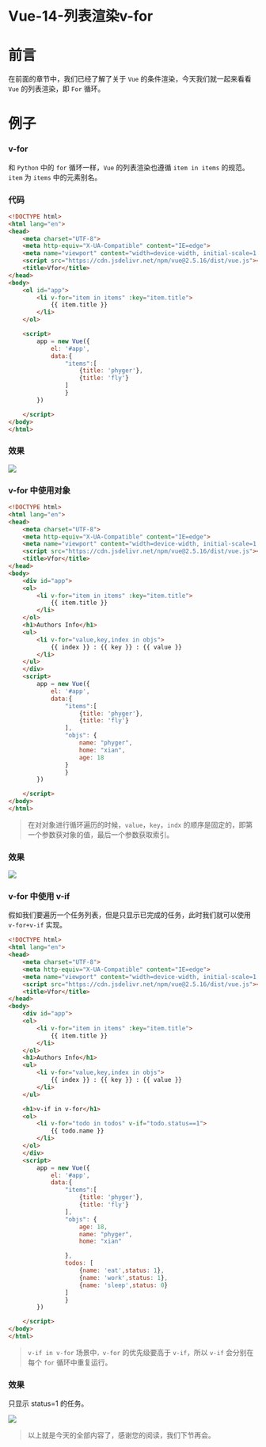 # Vue-14-列表渲染v-for


# 前言

在前面的章节中，我们已经了解了关于 `Vue` 的条件渲染，今天我们就一起来看看 `Vue` 的列表渲染，即 `For` 循环。

# 例子

### v-for

和 `Python` 中的 `for` 循环一样，`Vue` 的列表渲染也遵循 `item in items` 的规范。`item` 为 `items` 中的元素别名。

### 代码

```html
<!DOCTYPE html>
<html lang="en">
<head>
    <meta charset="UTF-8">
    <meta http-equiv="X-UA-Compatible" content="IE=edge">
    <meta name="viewport" content="width=device-width, initial-scale=1.0">
    <script src="https://cdn.jsdelivr.net/npm/vue@2.5.16/dist/vue.js"></script>
    <title>Vfor</title>
</head>
<body>
    <ol id="app">
        <li v-for="item in items" :key="item.title">
            {{ item.title }}
        </li>
    </ol>

    <script>
        app = new Vue({
            el: '#app',
            data:{
                "items":[
                    {title: 'phyger'},
                    {title: 'fly'}
                ]
                }
        })

    </script>
</body>
</html>
```

### 效果

![](https://gitee.com/phygerr/picture/raw/master/2021-6-17/1623919396534-image.png)

### v-for 中使用对象

```html
<!DOCTYPE html>
<html lang="en">
<head>
    <meta charset="UTF-8">
    <meta http-equiv="X-UA-Compatible" content="IE=edge">
    <meta name="viewport" content="width=device-width, initial-scale=1.0">
    <script src="https://cdn.jsdelivr.net/npm/vue@2.5.16/dist/vue.js"></script>
    <title>Vfor</title>
</head>
<body>
    <div id="app">
    <ol>
        <li v-for="item in items" :key="item.title">
            {{ item.title }}
        </li>
    </ol>
    <h1>Authors Info</h1>
    <ul>
        <li v-for="value,key,index in objs">
            {{ index }} : {{ key }} : {{ value }}
        </li>
    </ul>
    </div>
    <script>
        app = new Vue({
            el: '#app',
            data:{
                "items":[
                    {title: 'phyger'},
                    {title: 'fly'}
                ],
                "objs": {
                    name: "phyger",
                    home: "xian",
                    age: 18
                }
                }
        })

    </script>
</body>
</html>
```

> 在对对象进行循环遍历的时候，`value`，`key`，`indx` 的顺序是固定的，即第一个参数获对象的值，最后一个参数获取索引。

### 效果

![](https://gitee.com/phygerr/picture/raw/master/2021-6-17/1623919892858-image.png)

### v-for 中使用 v-if

假如我们要遍历一个任务列表，但是只显示已完成的任务，此时我们就可以使用` v-for+v-if` 实现。

```html
<!DOCTYPE html>
<html lang="en">
<head>
    <meta charset="UTF-8">
    <meta http-equiv="X-UA-Compatible" content="IE=edge">
    <meta name="viewport" content="width=device-width, initial-scale=1.0">
    <script src="https://cdn.jsdelivr.net/npm/vue@2.5.16/dist/vue.js"></script>
    <title>Vfor</title>
</head>
<body>
    <div id="app">
    <ol>
        <li v-for="item in items" :key="item.title">
            {{ item.title }}
        </li>
    </ol>
    <h1>Authors Info</h1>
    <ul>
        <li v-for="value,key,index in objs">
            {{ index }} : {{ key }} : {{ value }}
        </li>
    </ul>

    <h1>v-if in v-for</h1>
    <ol>
        <li v-for="todo in todos" v-if="todo.status==1">
            {{ todo.name }}
        </li>
    </ol>
    </div>
    <script>
        app = new Vue({
            el: '#app',
            data:{
                "items":[
                    {title: 'phyger'},
                    {title: 'fly'}
                ],
                "objs": {
                    age: 18,
                    name: "phyger",
                    home: "xian"

                },
                todos: [
                    {name: 'eat',status: 1},
                    {name: 'work',status: 1},
                    {name: 'sleep',status: 0}
                ]
                }
        })

    </script>
</body>
</html>
```

> `v-if in v-for` 场景中`，v-for` 的优先级要高于 `v-if`，所以 `v-if` 会分别在每个 `for` 循环中重复运行。

### 效果

只显示 status=1 的任务。

![](https://gitee.com/phygerr/picture/raw/master/2021-6-17/1623921196743-image.png)

> 以上就是今天的全部内容了，感谢您的阅读，我们下节再会。

